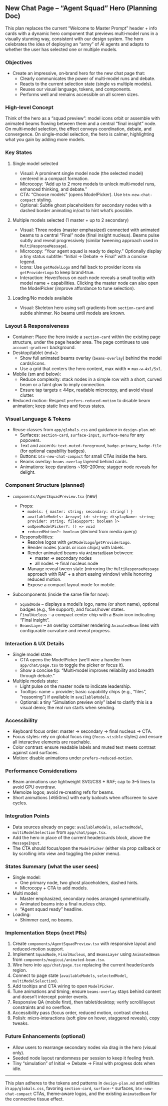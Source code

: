 ## New Chat Page – “Agent Squad” Hero (Planning Doc)

This plan replaces the current “Welcome to Master Prompt” header + info cards with a dynamic hero component that previews multi‑model runs in a visually stunning way, consistent with our design system. The hero celebrates the idea of deploying an “army” of AI agents and adapts to whether the user has selected one or multiple models.

### Objectives
- Create an impressive, on‑brand hero for the new chat page that:
  - Clearly communicates the power of multi‑model runs and debate.
  - Reacts to the current selection state (single vs multiple models).
  - Reuses our visual language, tokens, and components.
  - Performs well and remains accessible on all screen sizes.

### High‑level Concept
Think of the hero as a “squad preview”: model icons orbit or assemble with animated beams flowing between them and a central “final insight” node. On multi‑model selection, the effect conveys coordination, debate, and convergence. On single‑model selection, the hero is calmer, highlighting what you gain by adding more models.

### Key States
1) Single model selected
   - Visual: A prominent single model node (the selected model) centered in a compact formation.
   - Microcopy: “Add up to 2 more models to unlock multi‑model runs, enhanced thinking, and debate.”
   - CTA: “Choose models” (opens ModelPicker). Use `btn-new-chat-compact` styling.
   - Optional: Subtle ghost placeholders for secondary nodes with a dashed border animating in/out to hint what’s possible.

2) Multiple models selected (1 master + up to 2 secondary)
   - Visual: Three nodes (master emphasized) connected with animated beams to a central “Final” node (final insight nucleus). Beams pulse subtly and reveal progressively (similar tweening approach used in `MultiResponseMessage`).
   - Microcopy: “Your agent squad is ready to deploy.” Optionally display a tiny status subtitle: “Initial → Debate → Final” with a concise legend.
   - Icons: Use `getModelLogo` and fall back to provider icons via `getProviderLogo` to keep brand‑true.
   - Interaction: Hover/focus on each node reveals a small tooltip with model name + capabilities. Clicking the master node can also open the ModelPicker (improve affordance to tune selection).

3) Loading/No models available
   - Visual: Skeleton hero using soft gradients from `section-card` and subtle shimmer. No beams until models are known.

### Layout & Responsiveness
- Container: Place the hero inside a `section-card` within the existing page structure, under the page header area. The page continues to use `account-gradient` background.
- Desktop/tablet (md+):
  - Show full animated beams overlay (`beams-overlay`) behind the model cards/icons.
  - Use a grid that centers the hero content, max width ≈ `max-w-4xl/5xl`.
- Mobile (sm and below):
  - Reduce complexity: stack nodes in a simple row with a short, curved beam or a faint glow to imply connection.
  - Ensure tap targets ≥ 44px, readable microcopy, and avoid visual clutter.
- Reduced motion: Respect `prefers-reduced-motion` to disable beam animation; keep static lines and focus states.

### Visual Language & Tokens
- Reuse classes from `app/globals.css` and guidance in `design-plan.md`:
  - Surfaces: `section-card`, `surface-input`, `surface-menu` for any popovers.
  - Text and accents: `text-muted-foreground`, `badge-primary`, `badge-file` (for optional capability badges).
  - Buttons: `btn-new-chat-compact` for small CTAs inside the hero.
  - Beams overlay: `beams-overlay` layered behind cards.
  - Animations: keep durations ~180–200ms; stagger node reveals for delight.

### Component Structure (planned)
- `components/AgentSquadPreview.tsx` (new)
  - Props:
    - `models: { master: string; secondary: string[] }`
    - `availableModels: Array<{ id: string; displayName: string; provider: string; fileSupport: boolean }>`
    - `onOpenModelPicker?: () => void`
    - `reducedMotion?: boolean` (derived from media query)
  - Responsibilities:
    - Resolve logos with `getModelLogo`/`getProviderLogo`.
    - Render nodes (cards or icon chips) with labels.
    - Render animated beams via `AnimatedBeam` between:
      - master → secondary nodes
      - all nodes → final nucleus node
    - Manage reveal tween state (mirroring the `MultiResponseMessage` approach with RAF + a short easing window) while honoring reduced motion.
    - Expose a compact layout mode for mobile.

- Subcomponents (inside the same file for now):
  - `SquadNode` – displays a model’s logo, name (or short name), optional badges (e.g., file support), and focus/hover states.
  - `FinalNucleus` – a compact center chip with a Brain icon indicating “Final insight”.
  - `BeamsLayer` – an overlay container rendering `AnimatedBeam` lines with configurable curvature and reveal progress.

### Interaction & UX Details
- Single model state:
  - CTA opens the ModelPicker (we’ll wire a handler from `app/chat/page.tsx` to toggle the picker or focus it).
  - Show a concise tip: “Multi‑model improves reliability and breadth through debate.”
- Multiple models state:
  - Light pulse on the master node to indicate leadership.
  - Tooltips: name + provider; basic capability chips (e.g., “files”, “reasoning”) if available in `availableModels`.
  - Optional: a tiny “Simulation preview only” label to clarify this is a visual demo; the real run starts when sending.

### Accessibility
- Keyboard focus order: master → secondary → final nucleus → CTA.
- Focus styles: rely on global focus ring (`focus-visible` styles) and ensure all interactive elements are reachable.
- Color contrast: ensure readable labels and muted text meets contrast against card surfaces.
- Motion: disable animations under `prefers-reduced-motion`.

### Performance Considerations
- Beam animations use lightweight SVG/CSS + RAF; cap to 3–5 lines to avoid GPU overdraw.
- Memoize logos; avoid re‑creating refs for beams.
- Short animations (≤650ms) with early bailouts when offscreen to save cycles.

### Integration Points
- Data sources already on page: `availableModels`, `selectedModel`, `multiModelSelection` from `app/chat/page.tsx`.
- Add the hero in place of the current header/cards block, above the `MessageInput`.
- The CTA should focus/open the `ModelPicker` (either via prop callback or by scrolling into view and toggling the picker menu).

### States Summary (what the user sees)
- Single model:
  - One primary node, two ghost placeholders, dashed hints.
  - Microcopy + CTA to add models.
- Multi model:
  - Master emphasized, secondary nodes arranged symmetrically.
  - Animated beams into a final nucleus chip.
  - “Agent squad ready” headline.
- Loading:
  - Shimmer card, no beams.

### Implementation Steps (next PRs)
1) Create `components/AgentSquadPreview.tsx` with responsive layout and reduced‑motion support.
2) Implement `SquadNode`, `FinalNucleus`, and `BeamsLayer` using `AnimatedBeam` from `components/magicui/animated-beam.tsx`.
3) Wire hero into `app/chat/page.tsx` replacing the current header/cards region.
4) Connect to page state (`availableModels`, `selectedModel`, `multiModelSelection`).
5) Add tooltips and CTA wiring to open `ModelPicker`.
6) Tune animations and timing; ensure `beams-overlay` stays behind content and doesn’t intercept pointer events.
7) Responsive QA (mobile first), then tablet/desktop; verify scroll/layout constraints and no overflow.
8) Accessibility pass (focus order, reduced motion, contrast checks).
9) Polish: micro‑interactions (soft glow on hover, staggered reveals), copy tweaks.

### Future Enhancements (optional)
- Allow users to rearrange secondary nodes via drag in the hero (visual only).
- Seeded node layout randomness per session to keep it feeling fresh.
- Tiny “simulation” of Initial → Debate → Final with progress dots when idle.

---
This plan adheres to the tokens and patterns in `design-plan.md` and utilities in `app/globals.css`, favoring `section-card`, `surface-*` surfaces, `btn-new-chat-compact` CTAs, theme‑aware logos, and the existing `AnimatedBeam` for the connective tissue effect.

